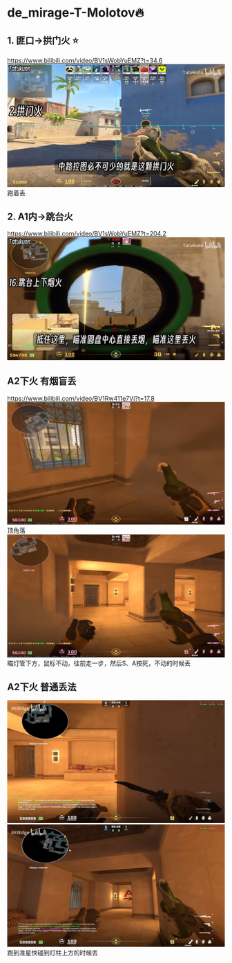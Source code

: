 # de_mirage-T-Molotov🔥

## 1. 匪口->拱门火 ⭐
https://www.bilibili.com/video/BV1sWobYuEMZ?t=34.6
![alt text](<../../assets/de_mirage-T-Molotov/image.png>)
跑着丢

## 2. A1内->跳台火
https://www.bilibili.com/video/BV1sWobYuEMZ?t=204.2
![alt text](<../../assets/de_mirage-T-Molotov/image-1.png>)

## A2下火 有烟盲丢
https://www.bilibili.com/video/BV1Rw411e7Vj?t=17.8
![alt text](../../assets/de_mirage-T-Molotov/image-2.png)
顶角落
![alt text](../../assets/de_mirage-T-Molotov/image-3.png)
瞄灯管下方，鼠标不动，往前走一步，然后S、A按死，不动的时候丢

## A2下火 普通丢法
![alt text](../../assets/de_mirage-T-Molotov/image-4.png)
![alt text](../../assets/de_mirage-T-Molotov/image-5.png)
跑到准星快碰到灯柱上方的时候丢